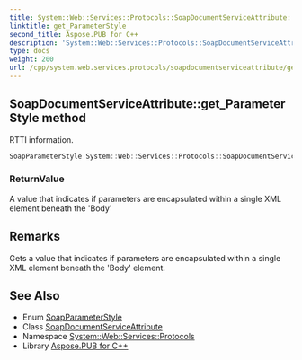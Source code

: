 ```yaml
---
title: System::Web::Services::Protocols::SoapDocumentServiceAttribute::get_ParameterStyle method
linktitle: get_ParameterStyle
second_title: Aspose.PUB for C++
description: 'System::Web::Services::Protocols::SoapDocumentServiceAttribute::get_ParameterStyle method. RTTI information in C++.'
type: docs
weight: 200
url: /cpp/system.web.services.protocols/soapdocumentserviceattribute/get_parameterstyle/
---
```

## SoapDocumentServiceAttribute::get_ParameterStyle method


RTTI information.

```cpp
SoapParameterStyle System::Web::Services::Protocols::SoapDocumentServiceAttribute::get_ParameterStyle()
```


### ReturnValue

A value that indicates if parameters are encapsulated within a single XML element beneath the 'Body'
## Remarks


Gets a value that indicates if parameters are encapsulated within a single XML element beneath the 'Body' element. 
## See Also

* Enum [SoapParameterStyle](../../soapparameterstyle/)
* Class [SoapDocumentServiceAttribute](../)
* Namespace [System::Web::Services::Protocols](../../)
* Library [Aspose.PUB for C++](../../../)
